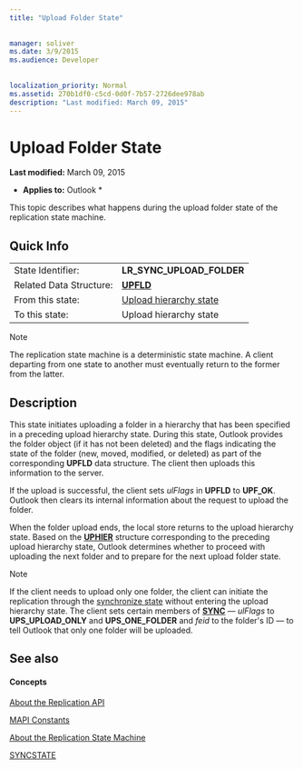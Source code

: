 ```yaml
---
title: "Upload Folder State"
 
 
manager: soliver
ms.date: 3/9/2015
ms.audience: Developer
 
 
localization_priority: Normal
ms.assetid: 270b1df0-c5cd-0d0f-7b57-2726dee978ab
description: "Last modified: March 09, 2015"
---
```


# Upload Folder State

 **Last modified:** March 09, 2015 
  
 * **Applies to:** Outlook * 
  
 This topic describes what happens during the upload folder state of the replication state machine. 
  
## Quick Info

|||
|:-----|:-----|
|State Identifier:  <br/> |**LR_SYNC_UPLOAD_FOLDER** <br/> |
|Related Data Structure:  <br/> |**[UPFLD](upfld.md)** <br/> |
|From this state:  <br/> |[Upload hierarchy state](upload-hierarchy-state.md) <br/> |
|To this state:  <br/> |Upload hierarchy state  <br/> |
   
> [!NOTE]
> The replication state machine is a deterministic state machine. A client departing from one state to another must eventually return to the former from the latter. 
  
## Description

This state initiates uploading a folder in a hierarchy that has been specified in a preceding upload hierarchy state. During this state, Outlook provides the folder object (if it has not been deleted) and the flags indicating the state of the folder (new, moved, modified, or deleted) as part of the corresponding **UPFLD** data structure. The client then uploads this information to the server. 
  
If the upload is successful, the client sets  *ulFlags*  in **UPFLD** to **UPF_OK**. Outlook then clears its internal information about the request to upload the folder. 
  
When the folder upload ends, the local store returns to the upload hierarchy state. Based on the **[UPHIER](uphier.md)** structure corresponding to the preceding upload hierarchy state, Outlook determines whether to proceed with uploading the next folder and to prepare for the next upload folder state. 
  
> [!NOTE]
> If the client needs to upload only one folder, the client can initiate the replication through the [synchronize state](synchronize-state.md) without entering the upload hierarchy state. The client sets certain members of **[SYNC](sync.md)** —  *ulFlags*  to **UPS_UPLOAD_ONLY** and **UPS_ONE_FOLDER** and  *feid*  to the folder's ID — to tell Outlook that only one folder will be uploaded. 
  
## See also

#### Concepts

[About the Replication API](about-the-replication-api.md)
  
[MAPI Constants](mapi-constants.md)
  
[About the Replication State Machine](about-the-replication-state-machine.md)
  
[SYNCSTATE](syncstate.md)

